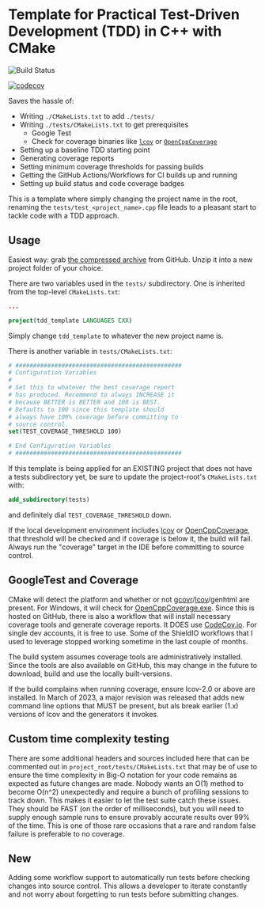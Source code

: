 # Template for Practical Test-Driven Development (TDD) in C++ with CMake

![Build Status](https://github.com/Justin-Randall/tdd-cmake-template/actions/workflows/cmake-multi-platform.yml/badge.svg)

[![codecov](https://codecov.io/github/Justin-Randall/tdd-cmake-template/graph/badge.svg?token=4HYUF98OJ4)](https://codecov.io/github/Justin-Randall/tdd-cmake-template)

Saves the hassle of:

- Writing `./CMakeLists.txt` to add `./tests/`
- Writing `./tests/CMakeLists.txt` to get prerequisites
  - Google Test
  - Check for coverage binaries like [`lcov`](https://github.com/linux-test-project/lcov) or [`OpenCppCoverage`](https://github.com/OpenCppCoverage/OpenCppCoverage)
- Setting up a baseline TDD starting point
- Generating coverage reports
- Setting minimum coverage thresholds for passing builds
- Getting the GitHub Actions/Workflows for CI builds up and running
- Setting up build status and code coverage badges

This is a template where simply changing the project name in the root, renaming the `tests/test_<project_name>.cpp` file leads to a pleasant start to tackle code with a TDD approach.

## Usage

Easiest way: grab [the compressed archive](https://github.com/Justin-Randall/tdd-cmake-template/archive/refs/heads/master.zip) from GitHub. Unzip it into a new project folder of your choice.

There are two variables used in the `tests/` subdirectory. One is inherited from the top-level `CMakeLists.txt`:

```cmake
...

project(tdd_template LANGUAGES CXX)
```

Simply change `tdd_template` to whatever the new project name is.

There is another variable in `tests/CMakeLists.txt`:

```cmake
# ###############################################
# Configuration Variables
#
# Set this to whatever the best coverage report
# has produced. Recommend to always INCREASE it
# because BETTER is BETTER and 100 is BEST.
# Defaults to 100 since this template should
# always have 100% coverage before committing to
# source control.
set(TEST_COVERAGE_THRESHOLD 100)

# End Configuration Variables
# ###############################################
```

If this template is being applied for an EXISTING project that does not have a tests subdirectory yet, be sure to update the project-root's `CMakeLists.txt` with:

```cmake
add_subdirectory(tests)
```

and definitely dial `TEST_COVERAGE_THRESHOLD` down.

If the local development environment includes [lcov](https://github.com/linux-test-project/lcov) or [OpenCppCoverage](https://github.com/OpenCppCoverage/OpenCppCoverage), that threshold will be checked and if coverage is below it, the build will fail. Always run the "coverage" target in the IDE before committing to source control.

## GoogleTest and Coverage

CMake will detect the platform and whether or not [gcovr](https://github.com/gcovr/gcovr)/[lcov](https://github.com/linux-test-project/lcov)/genhtml are present. For Windows, it will check for [OpenCppCoverage.exe](https://github.com/OpenCppCoverage/OpenCppCoverage). Since this is hosted on GitHub, there is also a workflow that will install necessary coverage tools and generate coverage reports. It DOES use [CodeCov.io](https://codecov.io). For single dev accounts, it is free to use. Some of the ShieldIO workflows that I used to leverage stopped working sometime in the last couple of months.

The build system assumes coverage tools are administratively installed. Since the tools are also available on GitHub, this may change in the future to download, build and use the locally built-versions.

If the build complains when running coverage, ensure lcov-2.0 or above are installed. In March of 2023, a major revision was released that adds new command line options that MUST be present, but als break earlier (1.x) versions of lcov and the generators it invokes.

## Custom time complexity testing

There are some additional headers and sources included here that can be commented out in `project_root/tests/CMakeLists.txt` that may be of use to ensure the time complexity in Big-O notation for your code remains as expected as future changes are made. Nobody wants an O(1) method to become O(n^2) unexpectedly and require a bunch of profiling sessions to track down. This makes it easier to let the test suite catch these issues. They should be FAST (on the order of milliseconds), but you will need to supply enough sample runs to ensure provably accurate results over 99% of the time. This is one of those rare occasions that a rare and random false failure is preferable to no coverage.

## New

Adding some workflow support to automatically run tests before checking changes into source control. This allows a developer to iterate constantly and not worry about forgetting to run tests before submitting changes.
